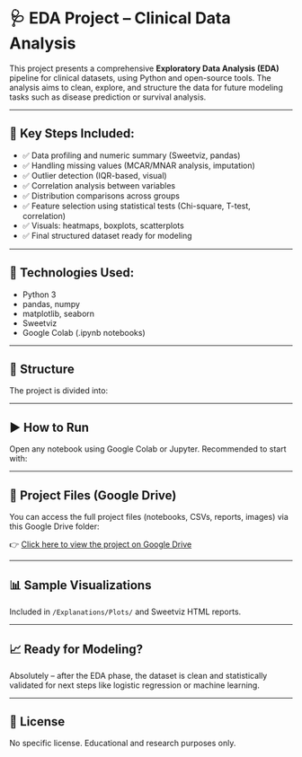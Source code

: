 # 🩺 EDA Project – Clinical Data Analysis

This project presents a comprehensive **Exploratory Data Analysis (EDA)** pipeline for clinical datasets, using Python and open-source tools. The analysis aims to clean, explore, and structure the data for future modeling tasks such as disease prediction or survival analysis.

---

## 📌 Key Steps Included:
- ✅ Data profiling and numeric summary (Sweetviz, pandas)
- ✅ Handling missing values (MCAR/MNAR analysis, imputation)
- ✅ Outlier detection (IQR-based, visual)
- ✅ Correlation analysis between variables
- ✅ Distribution comparisons across groups
- ✅ Feature selection using statistical tests (Chi-square, T-test, correlation)
- ✅ Visuals: heatmaps, boxplots, scatterplots
- ✅ Final structured dataset ready for modeling

---

## 🧪 Technologies Used:
- Python 3
- pandas, numpy
- matplotlib, seaborn
- Sweetviz
- Google Colab (.ipynb notebooks)

---

## 📂 Structure
The project is divided into:


---

## ▶️ How to Run
Open any notebook using Google Colab or Jupyter. Recommended to start with:


---

## 🔗 Project Files (Google Drive)
You can access the full project files (notebooks, CSVs, reports, images) via this Google Drive folder:

👉 [Click here to view the project on Google Drive](https://drive.google.com/drive/folders/1x7tJor3-Yq7WaXwt3NQo1Z4CQPL38-2T?usp=drive_link)

---

## 📊 Sample Visualizations
Included in `/Explanations/Plots/` and Sweetviz HTML reports.

---

## 📈 Ready for Modeling?
Absolutely – after the EDA phase, the dataset is clean and statistically validated for next steps like logistic regression or machine learning.

---

## 📝 License
No specific license. Educational and research purposes only.
